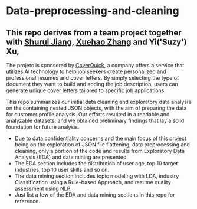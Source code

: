# Data-preprocessing-and-cleaning
## This repo derives from a team project together with [Shurui Jiang](https://github.com/DaleJ6), [Xuehao Zhang](https://www.linkedin.com/in/xuehao-zhang-0ab0b5254/) and Yi('Suzy') Xu,

The projetc is sponsored by [CoverQuick](https://www.coverquick.co/), a company offers a service that utilizes AI technology to help job seekers create personalized and professional resumes and cover letters. 
By simply selecting the type of document they want to build and adding the job description, users can generate unique cover letters tailored to specific job applications.

This repo summarizes our initial data cleaning and exploratory data analysis on the containing nested JSON objects, with the aim of preparing the data for customer profile analysis. 
Our efforts resulted in a readable and analyzable datasets, and we obtained preliminary findings that lay a solid foundation for future analysis.

- Due to data confidentiality concerns and the main focus of this project being on the exploration of JSON file flattening, data preprocessing and cleaning, only a portion of the code and results from Exploratory Data Analysis (EDA) and data mining are presented.
- The EDA section includes the distribution of user age, top 10 target industries, top 10 user skills and so on.
- The data mining section includes topic modeling with LDA, industry Classification using a Rule-based Approach, and resume quality assessment using NLP.
- Just list a few of the EDA and data mining sections in this repo for reference.
